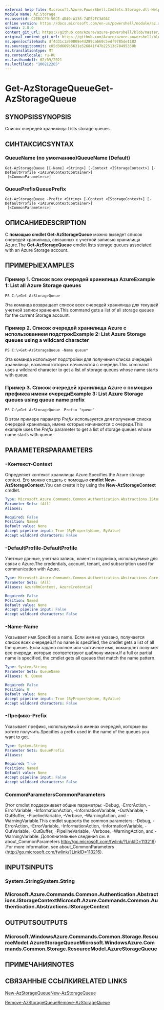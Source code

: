 ```yaml
---
external help file: Microsoft.Azure.PowerShell.Cmdlets.Storage.dll-Help.xml
Module Name: Az.Storage
ms.assetid: C2EBCCF0-56CE-4D49-A138-74E52FC3A9AC
online version: https://docs.microsoft.com/en-us/powershell/module/az.storage/get-azstoragequeue
schema: 2.0.0
content_git_url: https://github.com/Azure/azure-powershell/blob/master/src/Storage/Storage.Management/help/Get-AzStorageQueue.md
original_content_git_url: https://github.com/Azure/azure-powershell/blob/master/src/Storage/Storage.Management/help/Get-AzStorageQueue.md
ms.openlocfilehash: df4d31c1a90808e4d289cab60c5edf9785de1182
ms.sourcegitcommit: c05d3d669b5631e526841f47b22513d78495350b
ms.translationtype: MT
ms.contentlocale: ru-RU
ms.lasthandoff: 02/09/2021
ms.locfileid: "100212265"
---
```

# <span data-ttu-id="7d814-101">Get-AzStorageQueue</span><span class="sxs-lookup"><span data-stu-id="7d814-101">Get-AzStorageQueue</span></span>

## <span data-ttu-id="7d814-102">SYNOPSIS</span><span class="sxs-lookup"><span data-stu-id="7d814-102">SYNOPSIS</span></span>
<span data-ttu-id="7d814-103">Список очередей хранилища.</span><span class="sxs-lookup"><span data-stu-id="7d814-103">Lists storage queues.</span></span>

## <span data-ttu-id="7d814-104">СИНТАКСИС</span><span class="sxs-lookup"><span data-stu-id="7d814-104">SYNTAX</span></span>

### <span data-ttu-id="7d814-105">QueueName (по умолчанию)</span><span class="sxs-lookup"><span data-stu-id="7d814-105">QueueName (Default)</span></span>
```
Get-AzStorageQueue [[-Name] <String>] [-Context <IStorageContext>] [-DefaultProfile <IAzureContextContainer>]
 [<CommonParameters>]
```

### <span data-ttu-id="7d814-106">QueuePrefix</span><span class="sxs-lookup"><span data-stu-id="7d814-106">QueuePrefix</span></span>
```
Get-AzStorageQueue -Prefix <String> [-Context <IStorageContext>] [-DefaultProfile <IAzureContextContainer>]
 [<CommonParameters>]
```

## <span data-ttu-id="7d814-107">ОПИСАНИЕ</span><span class="sxs-lookup"><span data-stu-id="7d814-107">DESCRIPTION</span></span>
<span data-ttu-id="7d814-108">С **помощью cmdlet Get-AzStorageQueue** можно выведет список очередей хранилища, связанных с учетной записью хранилища Azure.</span><span class="sxs-lookup"><span data-stu-id="7d814-108">The **Get-AzStorageQueue** cmdlet lists storage queues associated with an Azure Storage account.</span></span>

## <span data-ttu-id="7d814-109">ПРИМЕРЫ</span><span class="sxs-lookup"><span data-stu-id="7d814-109">EXAMPLES</span></span>

### <span data-ttu-id="7d814-110">Пример 1. Список всех очередей хранилища Azure</span><span class="sxs-lookup"><span data-stu-id="7d814-110">Example 1: List all Azure Storage queues</span></span>
```
PS C:\>Get-AzStorageQueue
```

<span data-ttu-id="7d814-111">Эта команда возвращает список всех очередей хранилища для текущей учетной записи хранения.</span><span class="sxs-lookup"><span data-stu-id="7d814-111">This command gets a list of all storage queues for the current Storage account.</span></span>

### <span data-ttu-id="7d814-112">Пример 2. Список очередей хранилища Azure с использованием подстрок</span><span class="sxs-lookup"><span data-stu-id="7d814-112">Example 2: List Azure Storage queues using a wildcard character</span></span>
```
PS C:\>Get-AzStorageQueue -Name queue*
```

<span data-ttu-id="7d814-113">Эта команда использует подстройки для получения списка очередей хранилища, названия которых начинаются с очереди.</span><span class="sxs-lookup"><span data-stu-id="7d814-113">This command uses a wildcard character to get a list of storage queues whose name starts with queue.</span></span>

### <span data-ttu-id="7d814-114">Пример 3. Список очередей хранилища Azure с помощью префикса имени очереди</span><span class="sxs-lookup"><span data-stu-id="7d814-114">Example 3: List Azure Storage queues using queue name prefix</span></span>
```
PS C:\>Get-AzStorageQueue -Prefix "queue"
```

<span data-ttu-id="7d814-115">В этом примере параметр *Prefix* используется для получения списка очередей хранилища, имена которых начинаются с очереди.</span><span class="sxs-lookup"><span data-stu-id="7d814-115">This example uses the *Prefix* parameter to get a list of storage queues whose name starts with queue.</span></span>

## <span data-ttu-id="7d814-116">PARAMETERS</span><span class="sxs-lookup"><span data-stu-id="7d814-116">PARAMETERS</span></span>

### <span data-ttu-id="7d814-117">-Контекст</span><span class="sxs-lookup"><span data-stu-id="7d814-117">-Context</span></span>
<span data-ttu-id="7d814-118">Определяет контекст хранилища Azure.</span><span class="sxs-lookup"><span data-stu-id="7d814-118">Specifies the Azure storage context.</span></span>
<span data-ttu-id="7d814-119">Его можно создать с помощью **cmdlet New-AzStorageContext.**</span><span class="sxs-lookup"><span data-stu-id="7d814-119">You can create it by using the **New-AzStorageContext** cmdlet.</span></span>

```yaml
Type: Microsoft.Azure.Commands.Common.Authentication.Abstractions.IStorageContext
Parameter Sets: (All)
Aliases:

Required: False
Position: Named
Default value: None
Accept pipeline input: True (ByPropertyName, ByValue)
Accept wildcard characters: False
```

### <span data-ttu-id="7d814-120">-DefaultProfile</span><span class="sxs-lookup"><span data-stu-id="7d814-120">-DefaultProfile</span></span>
<span data-ttu-id="7d814-121">Учетные данные, учетная запись, клиент и подписка, используемые для связи с Azure.</span><span class="sxs-lookup"><span data-stu-id="7d814-121">The credentials, account, tenant, and subscription used for communication with Azure.</span></span>

```yaml
Type: Microsoft.Azure.Commands.Common.Authentication.Abstractions.Core.IAzureContextContainer
Parameter Sets: (All)
Aliases: AzureRmContext, AzureCredential

Required: False
Position: Named
Default value: None
Accept pipeline input: False
Accept wildcard characters: False
```

### <span data-ttu-id="7d814-122">-Name</span><span class="sxs-lookup"><span data-stu-id="7d814-122">-Name</span></span>
<span data-ttu-id="7d814-123">Указывает имя.</span><span class="sxs-lookup"><span data-stu-id="7d814-123">Specifies a name.</span></span>
<span data-ttu-id="7d814-124">Если имя не указано, получается список всех очередей.</span><span class="sxs-lookup"><span data-stu-id="7d814-124">If no name is specified, the cmdlet gets a list of all the queues.</span></span>
<span data-ttu-id="7d814-125">Если задано полное или частичное имя, командлет получает все очереди, которые соответствуют шаблону имени.</span><span class="sxs-lookup"><span data-stu-id="7d814-125">If a full or partial name is specified, the cmdlet gets all queues that match the name pattern.</span></span>

```yaml
Type: System.String
Parameter Sets: QueueName
Aliases: N, Queue

Required: False
Position: 0
Default value: None
Accept pipeline input: True (ByPropertyName, ByValue)
Accept wildcard characters: False
```

### <span data-ttu-id="7d814-126">-Префикс</span><span class="sxs-lookup"><span data-stu-id="7d814-126">-Prefix</span></span>
<span data-ttu-id="7d814-127">Указывает префикс, используемый в именах очередей, которые вы хотите получить.</span><span class="sxs-lookup"><span data-stu-id="7d814-127">Specifies a prefix used in the name of the queues you want to get.</span></span>

```yaml
Type: System.String
Parameter Sets: QueuePrefix
Aliases:

Required: True
Position: Named
Default value: None
Accept pipeline input: False
Accept wildcard characters: False
```

### <span data-ttu-id="7d814-128">CommonParameters</span><span class="sxs-lookup"><span data-stu-id="7d814-128">CommonParameters</span></span>
<span data-ttu-id="7d814-129">Этот cmdlet поддерживает общие параметры: -Debug, -ErrorAction, -ErrorVariable, -InformationAction, -InformationVariable, -OutVariable, -OutBuffer, -PipelineVariable, -Verbose, -WarningAction, and -WarningVariable.</span><span class="sxs-lookup"><span data-stu-id="7d814-129">This cmdlet supports the common parameters: -Debug, -ErrorAction, -ErrorVariable, -InformationAction, -InformationVariable, -OutVariable, -OutBuffer, -PipelineVariable, -Verbose, -WarningAction, and -WarningVariable.</span></span> <span data-ttu-id="7d814-130">Дополнительные сведения см. в about_CommonParameters http://go.microsoft.com/fwlink/?LinkID=113216) .</span><span class="sxs-lookup"><span data-stu-id="7d814-130">For more information, see about_CommonParameters (http://go.microsoft.com/fwlink/?LinkID=113216).</span></span>

## <span data-ttu-id="7d814-131">INPUTS</span><span class="sxs-lookup"><span data-stu-id="7d814-131">INPUTS</span></span>

### <span data-ttu-id="7d814-132">System.String</span><span class="sxs-lookup"><span data-stu-id="7d814-132">System.String</span></span>

### <span data-ttu-id="7d814-133">Microsoft.Azure.Commands.Common.Authentication.Abstractions.IStorageContext</span><span class="sxs-lookup"><span data-stu-id="7d814-133">Microsoft.Azure.Commands.Common.Authentication.Abstractions.IStorageContext</span></span>

## <span data-ttu-id="7d814-134">OUTPUTS</span><span class="sxs-lookup"><span data-stu-id="7d814-134">OUTPUTS</span></span>

### <span data-ttu-id="7d814-135">Microsoft.WindowsAzure.Commands.Common.Storage.ResourceModel.AzureStorageQueue</span><span class="sxs-lookup"><span data-stu-id="7d814-135">Microsoft.WindowsAzure.Commands.Common.Storage.ResourceModel.AzureStorageQueue</span></span>

## <span data-ttu-id="7d814-136">ПРИМЕЧАНИЯ</span><span class="sxs-lookup"><span data-stu-id="7d814-136">NOTES</span></span>

## <span data-ttu-id="7d814-137">СВЯЗАННЫЕ ССЫЛКИ</span><span class="sxs-lookup"><span data-stu-id="7d814-137">RELATED LINKS</span></span>

[<span data-ttu-id="7d814-138">New-AzStorageQueue</span><span class="sxs-lookup"><span data-stu-id="7d814-138">New-AzStorageQueue</span></span>](./New-AzStorageQueue.md)

[<span data-ttu-id="7d814-139">Remove-AzStorageQueue</span><span class="sxs-lookup"><span data-stu-id="7d814-139">Remove-AzStorageQueue</span></span>](./Remove-AzStorageQueue.md)


